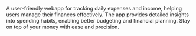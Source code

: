 A user-friendly webapp for tracking daily expenses and income, helping users manage their finances effectively.
The app provides detailed insights into spending habits, enabling better budgeting and financial planning.
Stay on top of your money with ease and precision.
